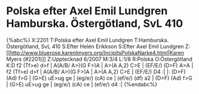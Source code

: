# Polska efter Axel Emil Lundgren Hamburska.  Östergötland, SvL 410

{%abc%}
X:2201
T:Polska efter Axel Emil Lundgren
T:Hamburska.  Östergötland, SvL 410
S:Efter Helén Erikkson
S:Efter Axel Emil Lundgren
Z:[[http://www.bluerose.karenlmyers.org/IncipitsPolskaNarke4.html|Karen Myers (#2201)]]
Z:Upptecknad 6/2007
M:3/4
L:1/8
R:Polska
O:Östergötland
K:D
f2 (Tf>e) d>f | A(A/B/ A>)(G F>)A | A>(A A,2) C>E | (EF/E/) (D>F) A>A |
f2 (Tf>e) d>f | A(A/B/ A>)(G F>)A | A>(A A,2) C>E | (EF/E/) D4 :|
|: (D>F) (Ad) f>G | (G>E) uE>ug ge | (eg/e/) (cA) ce | (ef/e/) (df) a2 |
(D>F) (Ad) f>G | (G>E) uE>ug ge | (eg/e/) (cA) ce | (ef/e/) d4 :|
{%endabc%}

